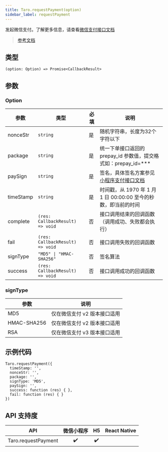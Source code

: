 ```yaml
---
title: Taro.requestPayment(option)
sidebar_label: requestPayment
---
```


发起微信支付。了解更多信息，请查看[微信支付接口文档](https://pay.weixin.qq.com/wiki/doc/api/wxa/wxa_api.php?chapter=7_3&index=1)

> [参考文档](https://developers.weixin.qq.com/miniprogram/dev/api/open-api/payment/wx.requestPayment.html)

## 类型

```tsx
(option: Option) => Promise<CallbackResult>
```

## 参数

### Option

<table>
  <thead>
    <tr>
      <th>参数</th>
      <th>类型</th>
      <th style={{ textAlign: "center"}}>必填</th>
      <th>说明</th>
    </tr>
  </thead>
  <tbody>
    <tr>
      <td>nonceStr</td>
      <td><code>string</code></td>
      <td style={{ textAlign: "center"}}>是</td>
      <td>随机字符串，长度为32个字符以下</td>
    </tr>
    <tr>
      <td>package</td>
      <td><code>string</code></td>
      <td style={{ textAlign: "center"}}>是</td>
      <td>统一下单接口返回的 prepay_id 参数值，提交格式如：prepay_id=***</td>
    </tr>
    <tr>
      <td>paySign</td>
      <td><code>string</code></td>
      <td style={{ textAlign: "center"}}>是</td>
      <td>签名，具体签名方案参见 <a href="https://pay.weixin.qq.com/wiki/doc/api/wxa/wxa_api.php?chapter=7_7&amp;index=3">小程序支付接口文档</a></td>
    </tr>
    <tr>
      <td>timeStamp</td>
      <td><code>string</code></td>
      <td style={{ textAlign: "center"}}>是</td>
      <td>时间戳，从 1970 年 1 月 1 日 00:00:00 至今的秒数，即当前的时间</td>
    </tr>
    <tr>
      <td>complete</td>
      <td><code>(res: CallbackResult) =&gt; void</code></td>
      <td style={{ textAlign: "center"}}>否</td>
      <td>接口调用结束的回调函数（调用成功、失败都会执行）</td>
    </tr>
    <tr>
      <td>fail</td>
      <td><code>(res: CallbackResult) =&gt; void</code></td>
      <td style={{ textAlign: "center"}}>否</td>
      <td>接口调用失败的回调函数</td>
    </tr>
    <tr>
      <td>signType</td>
      <td><code>&quot;MD5&quot; | &quot;HMAC-SHA256&quot;</code></td>
      <td style={{ textAlign: "center"}}>否</td>
      <td>签名算法</td>
    </tr>
    <tr>
      <td>success</td>
      <td><code>(res: CallbackResult) =&gt; void</code></td>
      <td style={{ textAlign: "center"}}>否</td>
      <td>接口调用成功的回调函数</td>
    </tr>
  </tbody>
</table>

### signType

<table>
  <thead>
    <tr>
      <th>参数</th>
      <th>说明</th>
    </tr>
  </thead>
  <tbody>
    <tr>
      <td>MD5</td>
      <td>仅在微信支付 v2 版本接口适用</td>
    </tr>
    <tr>
      <td>HMAC-SHA256</td>
      <td>仅在微信支付 v2 版本接口适用</td>
    </tr>
    <tr>
      <td>RSA</td>
      <td>仅在微信支付 v3 版本接口适用</td>
    </tr>    
  </tbody>
</table>

## 示例代码

```tsx
Taro.requestPayment({
  timeStamp: '',
  nonceStr: '',
  package: '',
  signType: 'MD5',
  paySign: '',
  success: function (res) { },
  fail: function (res) { }
})
```

## API 支持度

| API | 微信小程序 | H5 | React Native |
| :---: | :---: | :---: | :---: |
| Taro.requestPayment | ✔️ | ✔️ |  |
